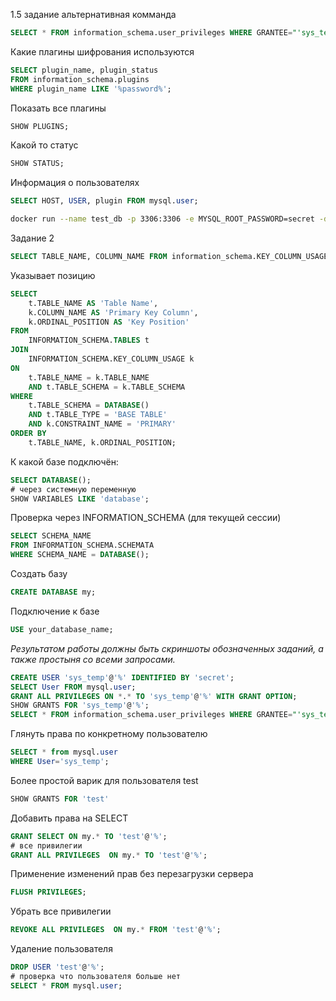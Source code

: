 1.5 задание альтернативная комманда
```sql
SELECT * FROM information_schema.user_privileges WHERE GRANTEE="'sys_temp'@'*'";
```

Какие плагины шифрования используются
```sql
SELECT plugin_name, plugin_status 
FROM information_schema.plugins 
WHERE plugin_name LIKE '%password%';
```

Показать все плагины
```sql
SHOW PLUGINS;
```

Какой то статус
```sql
SHOW STATUS;
```

Информация о пользователях
```sql
SELECT HOST, USER, plugin FROM mysql.user;
```

```bash
docker run --name test_db -p 3306:3306 -e MYSQL_ROOT_PASSWORD=secret -d mysql:latest
```

Задание 2  
```sql
SELECT TABLE_NAME, COLUMN_NAME FROM information_schema.KEY_COLUMN_USAGE kcu WHERE table_schema = 'sakila' AND kcu.CONSTRAINT_NAME = 'PRIMARY';
```
Указывает позицию  
```sql
SELECT 
    t.TABLE_NAME AS 'Table Name',
    k.COLUMN_NAME AS 'Primary Key Column',
    k.ORDINAL_POSITION AS 'Key Position'
FROM 
    INFORMATION_SCHEMA.TABLES t
JOIN 
    INFORMATION_SCHEMA.KEY_COLUMN_USAGE k
ON 
    t.TABLE_NAME = k.TABLE_NAME
    AND t.TABLE_SCHEMA = k.TABLE_SCHEMA
WHERE 
    t.TABLE_SCHEMA = DATABASE()
    AND t.TABLE_TYPE = 'BASE TABLE'
    AND k.CONSTRAINT_NAME = 'PRIMARY'
ORDER BY 
    t.TABLE_NAME, k.ORDINAL_POSITION;
```

К какой базе подключён:  
```sql
SELECT DATABASE();
# через системную переменную
SHOW VARIABLES LIKE 'database';
```
Проверка через INFORMATION_SCHEMA (для текущей сессии)
```sql
SELECT SCHEMA_NAME 
FROM INFORMATION_SCHEMA.SCHEMATA 
WHERE SCHEMA_NAME = DATABASE();
```
Создать базу
```sql
CREATE DATABASE my;
```

Подключение к базе
```sql
USE your_database_name;
```

*Результатом работы должны быть скриншоты обозначенных заданий, а также простыня со всеми запросами.*  
```sql
CREATE USER 'sys_temp'@'%' IDENTIFIED BY 'secret';
SELECT User FROM mysql.user;
GRANT ALL PRIVILEGES ON *.* TO 'sys_temp'@'%' WITH GRANT OPTION;
SHOW GRANTS FOR 'sys_temp'@'%';
SELECT * FROM information_schema.user_privileges WHERE GRANTEE="'sys_temp'@'%'";
```

Глянуть права по конкретному пользователю
```sql
SELECT * from mysql.user
WHERE User='sys_temp';
```
Более простой варик для пользователя test
```sql
SHOW GRANTS FOR 'test'
```
Добавить права на SELECT
```sql
GRANT SELECT ON my.* TO 'test'@'%';
# все привилегии
GRANT ALL PRIVILEGES  ON my.* TO 'test'@'%';
```

Применение изменений прав без перезагрузки сервера
```sql
FLUSH PRIVILEGES;
```
Убрать все привилегии
```sql
REVOKE ALL PRIVILEGES  ON my.* FROM 'test'@'%';
```
Удаление пользователя
```sql
DROP USER 'test'@'%';
# проверка что пользователя больше нет
SELECT * FROM mysql.user;
```
